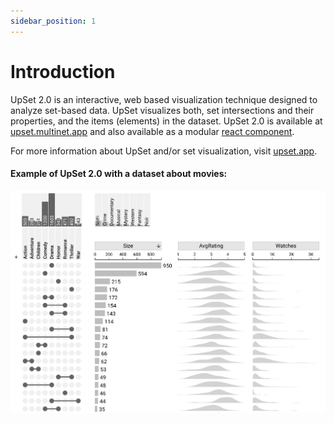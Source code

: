 ```yaml
---
sidebar_position: 1
---
```


# Introduction

UpSet 2.0 is an interactive, web based visualization technique designed to analyze set-based data. UpSet visualizes both, set intersections and their properties, and the items (elements) in the dataset. UpSet 2.0 is available at [upset.multinet.app](upset.multinet.app) and also available as a modular [react component](https://www.npmjs.com/package/@visdesignlab/upset2-react).

For more information about UpSet and/or set visualization, visit [upset.app](upset.app).

#### Example of UpSet 2.0 with a dataset about movies:
![UpSet 2.0 Movies example](./img/upset_movies_example.png)